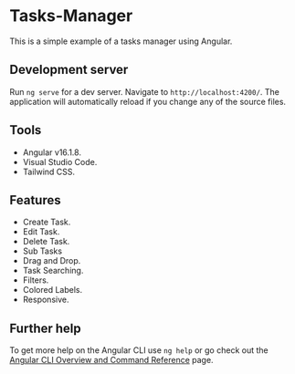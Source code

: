 # Tasks-Manager

This is a simple example of a tasks manager using Angular.

## Development server

Run `ng serve` for a dev server. Navigate to `http://localhost:4200/`. The application will automatically reload if you change any of the source files.

## Tools

* Angular v16.1.8.
* Visual Studio Code.
* Tailwind CSS.

## Features

* Create Task.
* Edit Task.
* Delete Task.
* Sub Tasks
* Drag and Drop.
* Task Searching.
* Filters.
* Colored Labels.
* Responsive.

## Further help

To get more help on the Angular CLI use `ng help` or go check out the [Angular CLI Overview and Command Reference](https://angular.io/cli) page.
